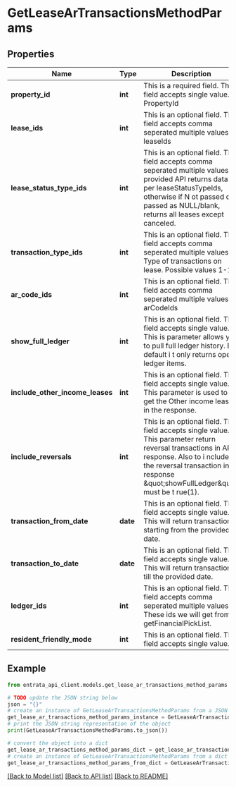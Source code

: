 # GetLeaseArTransactionsMethodParams


## Properties

Name | Type | Description | Notes
------------ | ------------- | ------------- | -------------
**property_id** | **int** | This is a required field. This field accepts single value. PropertyId | 
**lease_ids** | **int** | This is an optional field. This field accepts comma seperated multiple values. leaseIds | [optional] 
**lease_status_type_ids** | **int** | This is an optional field. This field accepts comma seperated multiple values. If provided API returns data as per leaseStatusTypeIds, otherwise if N ot passed or passed as NULL/blank, returns all leases except canceled. | [optional] 
**transaction_type_ids** | **int** | This is an optional field. This field accepts comma seperated multiple values. Type of transactions on lease. Possible values 1-12 | [optional] 
**ar_code_ids** | **int** | This is an optional field. This field accepts comma seperated multiple values. arCodeIds | [optional] 
**show_full_ledger** | **int** | This is an optional field. This field accepts single value. This is parameter allows you to pull full ledger history. By default i t only returns open ledger items. | [optional] 
**include_other_income_leases** | **int** | This is an optional field. This field accepts single value. This parameter is used to get the Other income leases in the response. | [optional] 
**include_reversals** | **int** | This is an optional field. This field accepts single value. This parameter return reversal transactions in API response. Also to i nclude the reversal transaction in response \&quot;showFullLedger\&quot; must be t rue(1). | [optional] 
**transaction_from_date** | **date** | This is an optional field. This field accepts single value. This will return transactions starting from the provided date. | [optional] 
**transaction_to_date** | **date** | This is an optional field. This field accepts single value. This will return transaction till the provided date. | [optional] 
**ledger_ids** | **int** | This is an optional field. This field accepts comma seperated multiple values. These ids we will get from getFinancialPickList. | [optional] 
**resident_friendly_mode** | **int** | This is an optional field. This field accepts single value. | [optional] 

## Example

```python
from entrata_api_client.models.get_lease_ar_transactions_method_params import GetLeaseArTransactionsMethodParams

# TODO update the JSON string below
json = "{}"
# create an instance of GetLeaseArTransactionsMethodParams from a JSON string
get_lease_ar_transactions_method_params_instance = GetLeaseArTransactionsMethodParams.from_json(json)
# print the JSON string representation of the object
print(GetLeaseArTransactionsMethodParams.to_json())

# convert the object into a dict
get_lease_ar_transactions_method_params_dict = get_lease_ar_transactions_method_params_instance.to_dict()
# create an instance of GetLeaseArTransactionsMethodParams from a dict
get_lease_ar_transactions_method_params_from_dict = GetLeaseArTransactionsMethodParams.from_dict(get_lease_ar_transactions_method_params_dict)
```
[[Back to Model list]](../README.md#documentation-for-models) [[Back to API list]](../README.md#documentation-for-api-endpoints) [[Back to README]](../README.md)


